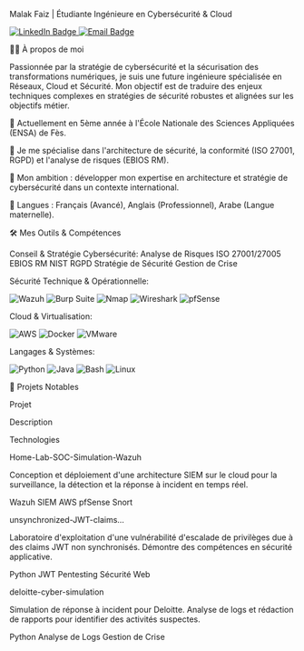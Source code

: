 Malak Faiz | Étudiante Ingénieure en Cybersécurité & Cloud

<a href="https://www.linkedin.com/in/malakfaiz" target="_blank">
<img src="https://www.google.com/search?q=https://img.shields.io/badge/LinkedIn-0077B5%3Fstyle%3Dfor-the-badge%26logo%3Dlinkedin%26logoColor%3Dwhite" alt="LinkedIn Badge"/>
</a>
<a href="mailto:malak.faiz@usmba.ac.ma">
<img src="https://www.google.com/search?q=https://img.shields.io/badge/Email-D14836%3Fstyle%3Dfor-the-badge%26logo%3Dgmail%26logoColor%3Dwhite" alt="Email Badge"/>
</a>

👩‍💻 À propos de moi

Passionnée par la stratégie de cybersécurité et la sécurisation des transformations numériques, je suis une future ingénieure spécialisée en Réseaux, Cloud et Sécurité. Mon objectif est de traduire des enjeux techniques complexes en stratégies de sécurité robustes et alignées sur les objectifs métier.

🔭 Actuellement en 5ème année à l'École Nationale des Sciences Appliquées (ENSA) de Fès.

🌱 Je me spécialise dans l'architecture de sécurité, la conformité (ISO 27001, RGPD) et l'analyse de risques (EBIOS RM).

🎯 Mon ambition : développer mon expertise en architecture et stratégie de cybersécurité dans un contexte international.

💬 Langues : Français (Avancé), Anglais (Professionnel), Arabe (Langue maternelle).

🛠️ Mes Outils & Compétences

Conseil & Stratégie Cybersécurité:
Analyse de Risques ISO 27001/27005 EBIOS RM NIST RGPD Stratégie de Sécurité Gestion de Crise

Sécurité Technique & Opérationnelle:

<p>
<img src="https://www.google.com/search?q=https://img.shields.io/badge/Wazuh-00A4EF%3Fstyle%3Dfor-the-badge%26logo%3Dwazuh%26logoColor%3Dwhite" alt="Wazuh"/>
<img src="https://www.google.com/search?q=https://img.shields.io/badge/Burp_Suite-FF7A1F%3Fstyle%3Dfor-the-badge%26logo%3Dburp-suite%26logoColor%3Dwhite" alt="Burp Suite"/>
<img src="https://www.google.com/search?q=https://img.shields.io/badge/Nmap-000000%3Fstyle%3Dfor-the-badge%26logo%3Dnmap%26logoColor%3Dwhite" alt="Nmap"/>
<img src="https://www.google.com/search?q=https://img.shields.io/badge/Wireshark-1679A7%3Fstyle%3Dfor-the-badge%26logo%3Dwireshark%26logoColor%3Dwhite" alt="Wireshark"/>
<img src="https://www.google.com/search?q=https://img.shields.io/badge/pfSense-B80000%3Fstyle%3Dfor-the-badge%26logo%3Dpfsense%26logoColor%3Dwhite" alt="pfSense"/>
</p>

Cloud & Virtualisation:

<p>
<img src="https://www.google.com/search?q=https://img.shields.io/badge/Amazon_AWS-232F3E%3Fstyle%3Dfor-the-badge%26logo%3Damazon-aws%26logoColor%3Dwhite" alt="AWS"/>
<img src="https://www.google.com/search?q=https://img.shields.io/badge/Docker-2496ED%3Fstyle%3Dfor-the-badge%26logo%3Ddocker%26logoColor%3Dwhite" alt="Docker"/>
<img src="https://www.google.com/search?q=https://img.shields.io/badge/VMware-607078%3Fstyle%3Dfor-the-badge%26logo%3Dvmware%26logoColor%3Dwhite" alt="VMware"/>
</p>

Langages & Systèmes:

<p>
<img src="https://www.google.com/search?q=https://img.shields.io/badge/Python-3776AB%3Fstyle%3Dfor-the-badge%26logo%3Dpython%26logoColor%3Dwhite" alt="Python"/>
<img src="https://www.google.com/search?q=https://img.shields.io/badge/Java-007396%3Fstyle%3Dfor-the-badge%26logo%3Djava%26logoColor%3Dwhite" alt="Java"/>
<img src="https://www.google.com/search?q=https://img.shields.io/badge/Bash-4EAA25%3Fstyle%3Dfor-the-badge%26logo%3Dgnu-bash%26logoColor%3Dwhite" alt="Bash"/>
<img src="https://img.shields.io/badge/Linux-FCC624?style=for-the-badge&logo=linux&logoColor=black" alt="Linux"/>
</p>

🚀 Projets Notables

Projet

Description

Technologies

Home-Lab-SOC-Simulation-Wazuh

Conception et déploiement d'une architecture SIEM sur le cloud pour la surveillance, la détection et la réponse à incident en temps réel.

Wazuh SIEM AWS pfSense Snort

unsynchronized-JWT-claims...

Laboratoire d'exploitation d'une vulnérabilité d'escalade de privilèges due à des claims JWT non synchronisés. Démontre des compétences en sécurité applicative.

Python JWT Pentesting Sécurité Web

deloitte-cyber-simulation

Simulation de réponse à incident pour Deloitte. Analyse de logs et rédaction de rapports pour identifier des activités suspectes.

Python Analyse de Logs Gestion de Crise
